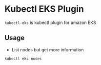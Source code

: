 # Kubectl EKS Plugin

`kubectl-eks` is kubectl plugin for amazon EKS



## Usage

* List nodes but get more information

```
kubectl eks nodes
```
